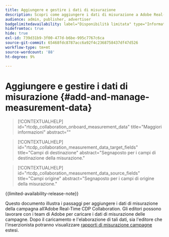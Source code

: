 ```yaml
---
title: Aggiungere e gestire i dati di misurazione
description: Scopri come aggiungere i dati di misurazione a Adobe Real-Time CDP Collaboration.
audience: admin, publisher, advertiser
badgelimitedavailability: label="Disponibilità limitata" type="Informative" url="https://helpx.adobe.com/legal/product-descriptions/real-time-customer-data-platform-collaboration.html newtab=true"
hidefromtoc: true
hide: true
exl-id: 739d31b9-3f00-477d-b6be-995c7767c6ca
source-git-commit: 65468fdc8787acc6a92f4c2368758437df47d526
workflow-type: tm+mt
source-wordcount: '88'
ht-degree: 9%

---
```


# Aggiungere e gestire i dati di misurazione {#add-and-manage-measurement-data}

>[!CONTEXTUALHELP]
>id="rtcdp_collaboration_onboard_measurement_data"
>title="Maggiori informazioni"
>abstract=""

>[!CONTEXTUALHELP]
>id="rtcdp_collaboration_measurement_data_target_fields"
>title="Campi di destinazione"
>abstract="Segnaposto per i campi di destinazione della misurazione."

>[!CONTEXTUALHELP]
>id="rtcdp_collaboration_measurement_data_source_fields"
>title="Campi origine"
>abstract="Segnaposto per i campi di origine della misurazione."

{{limited-availability-release-note}}

Questo documento illustra i passaggi per aggiungere i dati di misurazione della campagna all’Adobe Real-Time CDP Collaboration. Gli editori possono lavorare con i team di Adobe per caricare i dati di misurazione delle campagne. Dopo il caricamento e l&#39;elaborazione di tali dati, sia l&#39;editore che l&#39;inserzionista potranno visualizzare [rapporti di misurazione campagne](/help/guide/collaborate/measure.md) estesi.
